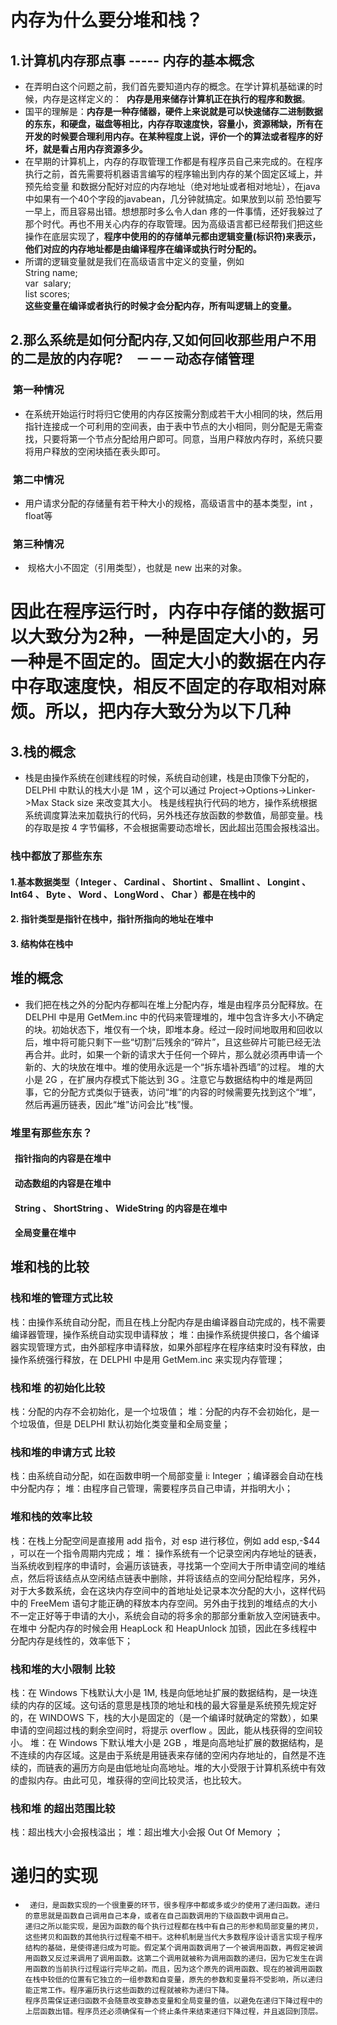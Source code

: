 #	内存为什么要分堆和栈？
## 1.计算机内存那点事 ----- 内存的基本概念
- 在弄明白这个问题之前，我们首先要知道内存的概念。在学计算机基础课的时候，内存是这样定义的：
  <b>内存是用来储存计算机正在执行的程序和数据</b>。
- 国平的理解是：<b >内存是一种存储器，硬件上来说就是可以快速储存二进制数据的东东，和硬盘，磁盘等相比，内存存取速度快，容量小，资源稀缺，所有在开发的时候要合理利用内存。在某种程度上说，评价一个的算法或者程序的好坏，就是看占用内存资源多少。</b>
- 在早期的计算机上，内存的存取管理工作都是有程序员自己来完成的。在程序执行之前，首先需要将机器语言编写的程序输出到内存的某个固定区域上，并预先给变量 和数据分配好对应的内存地址（绝对地址或者相对地址），在java中如果有一个40个字段的javabean，几分钟就搞定。如果放到以前 恐怕要写 一早上，而且容易出错。想想那时多么令人dan 疼的一件事情，还好我躲过了那个时代。再也不用关心内存的存取管理。因为高级语言都已经帮我们把这些操作在底层实现了，<b>程序中使用的的存储单元都由逻辑变量(标识符)来表示，他们对应的内存地址都是由编译程序在编译或执行时分配的。</b>
- 所谓的逻辑变量就是我们在高级语言中定义的变量，例如<br>
		String name;<br>
		var  salary;<br>
		list<map> scores;<br><b>这些变量在编译或者执行的时候才会分配内存，所有叫逻辑上的变量。</b>
##  2.那么系统是如何分配内存,又如何回收那些用户不用的二是放的内存呢?　－－－动态存储管理
###  第一种情况 
- 在系统开始运行时将归它使用的内存区按需分割成若干大小相同的块，然后用指针连接成一个可利用的空间表，由于表中节点的大小相同，则分配是无需查找，只要将第一个节点分配给用户即可。同意，当用户释放内存时，系统只要将用户释放的空闲块插在表头即可。
###  第二中情况
- 用户请求分配的存储量有若干种大小的规格，高级语言中的基本类型，int ，float等
###  第三种情况
-  规格大小不固定（引用类型），也就是 new 出来的对象。
# <b>因此在程序运行时，内存中存储的数据可以大致分为2种，一种是固定大小的，另一种是不固定的。固定大小的数据在内存中存取速度快，相反不固定的存取相对麻烦。所以，把内存大致分为以下几种</b>
## 3.栈的概念
- 栈是由操作系统在创建线程的时候，系统自动创建，栈是由顶像下分配的， DELPHI 中默认的栈大小是 1M ，这个可以通过 Project->Options->Linker->Max Stack size 来改变其大小。
栈是线程执行代码的地方，操作系统根据系统调度算法来加载执行的代码，另外栈还存放函数的参数值，局部变量。栈的存取是按 4 字节偏移，不会根据需要动态增长，因此超出范围会报栈溢出。
### 栈中都放了那些东东
#### 1.基本数据类型（ Integer 、 Cardinal 、 Shortint 、 Smallint 、 Longint 、 Int64 、 Byte 、 Word 、 LongWord 、 Char ）都是在栈中的
#### 2. 指针类型是指针在栈中，指针所指向的地址在堆中
#### 3. 结构体在栈中
## 堆的概念
- 我们把在栈之外的分配内存都叫在堆上分配内存，堆是由程序员分配释放。在 DELPHI 中是用 GetMem.inc 中的代码来管理堆的，堆中包含许多大小不确定的块。初始状态下，堆仅有一个块，即堆本身。经过一段时间地取用和回收以后，堆中将可能只剩下一些“切割”后残余的“碎片”，且这些碎片可能已经无法再合并。此时，如果一个新的请求大于任何一个碎片，那么就必须再申请一个新的、大的块放在堆中。堆的使用永远是一个“拆东墙补西墙”的过程。
堆的大小是 2G ，在扩展内存模式下能达到 3G 。注意它与数据结构中的堆是两回事，它的分配方式类似于链表，访问“堆”的内容的时候需要先找到这个“堆”，然后再遍历链表，因此“堆”访问会比“栈”慢。
### 堆里有那些东东？
####   指针指向的内容是在堆中
####   动态数组的内容是在堆中
####   String 、 ShortString 、 WideString 的内容是在堆中
####   全局变量在堆中
## 堆和栈的比较
### 栈和堆的管理方式比较
栈：由操作系统自动分配，而且在栈上分配内存是由编译器自动完成的，栈不需要编译器管理，操作系统自动实现申请释放；
堆：由操作系统提供接口，各个编译器实现管理方式，由外部程序申请释放，如果外部程序在程序结束时没有释放，由操作系统强行释放，在 DELPHI 中是用 GetMem.inc 来实现内存管理；
### 栈和堆 的初始化比较
栈：分配的内存不会初始化，是一个垃圾值；
堆：分配的内存不会初始化，是一个垃圾值，但是 DELPHI 默认初始化类变量和全局变量；
###  栈和堆的申请方式 比较
栈：由系统自动分配，如在函数申明一个局部变量 i: Integer ；编译器会自动在栈中分配内存；
堆：由程序自己管理，需要程序员自己申请，并指明大小；
###  堆和栈的效率比较
栈：在栈上分配空间是直接用 add 指令，对 esp 进行移位，例如 add esp,-$44 ，可以在一个指令周期内完成；
堆： 操作系统有一个记录空闲内存地址的链表，当系统收到程序的申请时，会遍历该链表，寻找第一个空间大于所申请空间的堆结点，然后将该结点从空闲结点链表中删除，并将该结点的空间分配给程序，另外，对于大多数系统，会在这块内存空间中的首地址处记录本次分配的大小，这样代码中的 FreeMem 语句才能正确的释放本内存空间。另外由于找到的堆结点的大小不一定正好等于申请的大小，系统会自动的将多余的那部分重新放入空闲链表中。 在堆中 分配内存的时候会用 HeapLock 和 HeapUnlock 加锁，因此在多线程中分配内存是线性的，效率低下；
### 栈和堆的大小限制 比较
栈：在 Windows 下栈默认大小是 1M, 栈是向低地址扩展的数据结构，是一块连续的内存的区域。这句话的意思是栈顶的地址和栈的最大容量是系统预先规定好的，在 WINDOWS 下，栈的大小是固定的（是一个编译时就确定的常数），如果申请的空间超过栈的剩余空间时，将提示 overflow 。因此，能从栈获得的空间较小。
堆：在 Windows 下默认堆大小是 2GB ，堆是向高地址扩展的数据结构，是不连续的内存区域。这是由于系统是用链表来存储的空闲内存地址的，自然是不连续的，而链表的遍历方向是由低地址向高地址。堆的大小受限于计算机系统中有效的虚拟内存。由此可见，堆获得的空间比较灵活，也比较大。
### 栈和堆 的超出范围比较
栈：超出栈大小会报栈溢出；
堆：超出堆大小会报 Out Of Memory ；
# 递归的实现
 -      递归，是函数实现的一个很重要的环节，很多程序中都或多或少的使用了递归函数。递归的意思就是函数自己调用自己本身，或者在自己函数调用的下级函数中调用自己。
       递归之所以能实现，是因为函数的每个执行过程都在栈中有自己的形参和局部变量的拷贝，这些拷贝和函数的其他执行过程毫不相干。这种机制是当代大多数程序设计语言实现子程序结构的基础，是使得递归成为可能。假定某个调用函数调用了一个被调用函数，再假定被调用函数又反过来调用了调用函数。这第二个调用就被称为调用函数的递归，因为它发生在调用函数的当前执行过程运行完毕之前。而且，因为这个原先的调用函数、现在的被调用函数在栈中较低的位置有它独立的一组参数和自变量，原先的参数和变量将不受影响，所以递归能正常工作。程序遍历执行这些函数的过程就被称为递归下降。
       程序员需保证递归函数不会随意改变静态变量和全局变量的值，以避免在递归下降过程中的上层函数出错。程序员还必须确保有一个终止条件来结束递归下降过程，并且返回到顶层。
